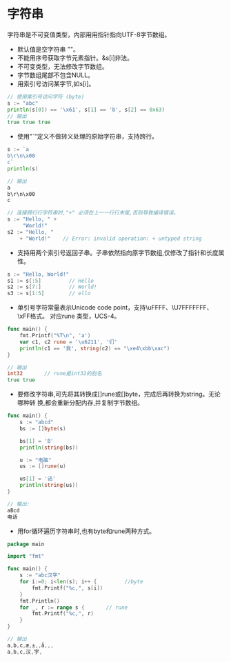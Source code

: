 
字符串
=========

字符串是不可变值类型，内部⽤用指针指向UTF-8字节数组。
- 默认值是空字符串 ""。
- 不能用序号获取字节元素指针。&s[i]非法。
- 不可变类型，无法修改字节数组。
- 字节数组尾部不包含NULL。
- 用索引号访问某字节,如s[i]。

```go
// 使用索引号访问字符 (byte)
s := "abc"
println(s[0]) == '\x61', s[1] == 'b', s[2] == 0x63)
// 输出
true true true
```

- 使用"`"定义不做转义处理的原始字符串，支持跨行。

```go
s := `a
b\r\n\x00
c`
println(s)

// 输出
a
b\r\n\x00
c

// 连接跨⾏行字符串时,"+" 必须在上⼀一⾏行末尾,否则导致编译错误。
s := "Hello, " +
     "World!"
s2 := "Hello, "
    + "World!"    // Error: invalid operation: + untyped string

```
- 支持用两个索引号返回子串。子串依然指向原字节数组,仅修改了指针和长度属性。
```go
s := "Hello, World!"
s1 := s[:5]         // Hello
s2 := s[7:]         // World!
s3 := s[1:5]        // ello
```
- 单引号字符常量表示Unicode code point，支持\uFFFF、\U7FFFFFFF、\xFF格式。 对应rune 类型，UCS-4。

```go
func main() {
    fmt.Printf("%T\n", 'a')
    var c1, c2 rune = '\u6211', '们'
    println(c1 == '我', string(c2) == "\xe4\xbb\xac")
}

// 输出
int32       // rune是int32的别名
true true
```
- 要修改字符串,可先将其转换成[]rune或[]byte，完成后再转换为string。无论哪种转 换,都会重新分配内存,并复制字节数组。

```go
func main() {
    s := "abcd"
    bs := []byte(s)

    bs[1] = 'B'
    println(string(bs))

    u := "电脑"
    us := []rune(u)

    us[1] = '话'
    println(string(us))
}

// 输出:
aBcd
电话
```

- 用for循环遍历字符串时,也有byte和rune两种方式。

```go
package main

import "fmt"

func main() {
    s := "abc汉字"
    for i:=0; i<len(s); i++ {         //byte
        fmt.Printf("%c,", s[i])
    }
    fmt.Println()
    for _, r := range s {       // rune
        fmt.Printf("%c,", r)
    }
}

// 输出
a,b,c,æ,±,,å,­,,
a,b,c,汉,字,
```
